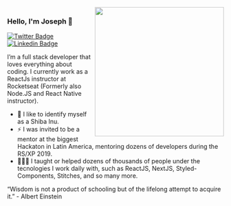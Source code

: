 <img align="right" src="https://github.com/josepholiveira/josepholiveira/blob/master/images/illustration.png" width="300"/>

### Hello, I'm Joseph 👋

[![Twitter Badge](https://img.shields.io/badge/-@josepholiveirad-3333cc?style=flat-square&labelColor=3333cc&logo=twitter&logoColor=white&link=https://twitter.com/josepholiveirad)](https://twitter.com/josepholiveirad) 
[![Linkedin Badge](https://img.shields.io/badge/-Joseph%20Oliveira-3333cc?style=flat-square&logo=Linkedin&logoColor=white&link=https://www.linkedin.com/in/josepholiveiraa/)](https://www.linkedin.com/in/josepholiveiraa/)

I’m a full stack developer that loves everything about coding. I currently work as a ReactJs instructor at Rocketseat (Formerly also Node.JS and React Native instructor). 

- 🐶 I like to identify myself as a Shiba Inu.
- ⚡ I was invited to be a mentor at the biggest Hackaton in Latin America, mentoring dozens of developers during the RS/XP 2019.
- 👨🏻‍💻 I taught or helped dozens of thousands of people under the tecnologies I work daily with, such as ReactJS, NextJS, Styled-Components, Stitches, and so many more.

“Wisdom is not a product of schooling but of the lifelong attempt to acquire it.” - Albert Einstein
